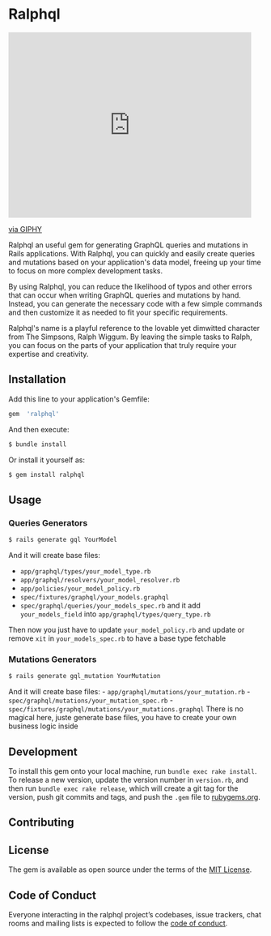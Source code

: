 # Ralphql
<iframe src="https://giphy.com/embed/xT5LMI5WLGkftxKJeE" width="480" height="366" frameBorder="0" class="giphy-embed" allowFullScreen></iframe><p><a href="https://giphy.com/gifs/season-10-the-simpsons-10x7-xT5LMI5WLGkftxKJeE">via GIPHY</a></p>

Ralphql an useful gem for generating GraphQL queries and mutations in Rails applications. With Ralphql, you can quickly and easily create queries and mutations based on your application's data model, freeing up your time to focus on more complex development tasks.

By using Ralphql, you can reduce the likelihood of typos and other errors that can occur when writing GraphQL queries and mutations by hand. Instead, you can generate the necessary code with a few simple commands and then customize it as needed to fit your specific requirements.

Ralphql's name is a playful reference to the lovable yet dimwitted character from The Simpsons, Ralph Wiggum. By leaving the simple tasks to Ralph, you can focus on the parts of your application that truly require your expertise and creativity.

## Installation
Add this line to your application's Gemfile:
```ruby
gem  'ralphql'
```
And then execute:
```bash
$ bundle install
```

Or install it yourself as:

```bash
$ gem install ralphql
```
 
## Usage
### Queries Generators
```bash
$ rails generate gql YourModel
```
And it will create base files:
 - `app/graphql/types/your_model_type.rb`
 - `app/graphql/resolvers/your_model_resolver.rb`
-  `app/policies/your_model_policy.rb` 
 - `spec/fixtures/graphql/your_models.graphql`
 - `spec/graphql/queries/your_models_spec.rb` 
 and it  add  `your_models_field` into `app/graphql/types/query_type.rb`

Then now you just have to update  `your_model_policy.rb` and update or remove `xit`  in `your_models_spec.rb` to have a base type fetchable

### Mutations Generators
```bash
$ rails generate gql_mutation YourMutation
```
And it will create base files:
      - `app/graphql/mutations/your_mutation.rb`
      - `spec/graphql/mutations/your_mutation_spec.rb`
      - `spec/fixtures/graphql/mutations/your_mutations.graphql`
There is no magical here, juste generate base files, you have to create your own business logic inside 

## Development

To install this gem onto your local machine, run `bundle exec rake install`. To release a new version, update the version number in `version.rb`, and then run `bundle exec rake release`, which will create a git tag for the version, push git commits and tags, and push the `.gem` file to [rubygems.org](https://rubygems.org).

  

## Contributing
## License
The gem is available as open source under the terms of the [MIT License](https://opensource.org/licenses/MIT).

## Code of Conduct

Everyone interacting in the ralphql project’s codebases, issue trackers, chat rooms and mailing lists is expected to follow the [code of conduct](https://github.com/[USERNAME]/ralphql/blob/master/CODE_OF_CONDUCT.md).
